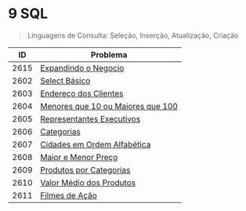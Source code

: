 # 9 SQL

>Linguagens de Consulta: Seleção, Inserção, Atualização, Criação

| ID   | Problema                                                                                    |
| ---- | ------------------------------------------------------------------------------------------- |
| 2615 | [Expandindo o Negocio](https://github.com/JefersonMelo/01-URI/tree/master/09-SQL/URI-2615)  |
| 2602 | [Select Básico](https://github.com/JefersonMelo/01-URI/tree/master/09-SQL/URI-2602)         |
| 2603 | [Endereço dos Clientes](https://github.com/JefersonMelo/01-URI/tree/master/09-SQL/URI-2603) |
|2604|[Menores que 10 ou Maiores que 100](https://github.com/JefersonMelo/01-URI/tree/master/09-SQL/URI-2604)|
|2605|[Representantes Executivos](https://github.com/JefersonMelo/01-URI/tree/master/09-SQL/URI-2605)|
|2606|[Categorias](https://github.com/JefersonMelo/01-URI/tree/master/09-SQL/URI-2606)|
|2607|[Cidades em Ordem Alfabética](https://github.com/JefersonMelo/01-URI/tree/master/09-SQL/URI-2607)|
|2608|[Maior e Menor Preço](https://github.com/JefersonMelo/01-URI/tree/master/09-SQL/URI-2608)|
|2609|[Produtos por Categorias](https://github.com/JefersonMelo/01-URI/tree/master/09-SQL/URI-2609)|
|2610|[Valor Médio dos Produtos](https://github.com/JefersonMelo/01-URI/tree/master/09-SQL/URI-2610)|
|2611|[Filmes de Ação](https://github.com/JefersonMelo/01-URI/tree/master/09-SQL/URI-2611)|
